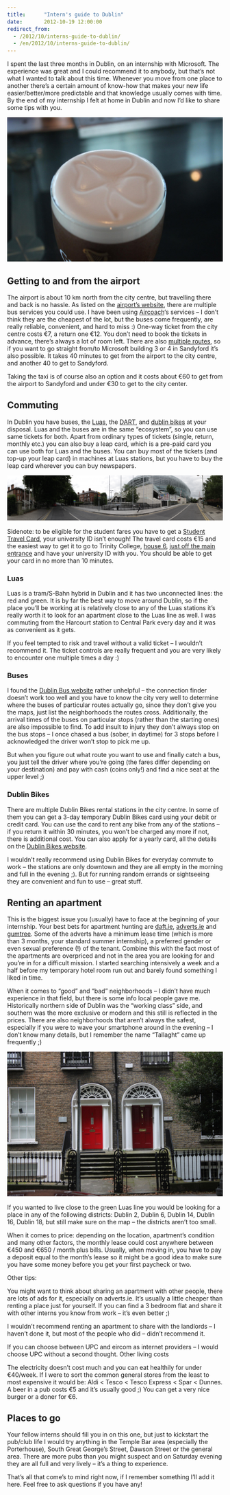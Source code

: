 ```yaml
---
title:      "Intern's guide to Dublin"
date:       2012-10-19 12:00:00
redirect_from:
  - /2012/10/interns-guide-to-dublin/
  - /en/2012/10/interns-guide-to-dublin/
---
```


I spent the last three months in Dublin, on an internship with Microsoft. The experience was great and I could recommend it to anybody, but that’s not what I wanted to talk about this time. Whenever you move from one place to another there’s a certain amount of know-how that makes your new life easier/better/more predictable and that knowledge usually comes with time. By the end of my internship I felt at home in Dublin and now I’d like to share some tips with you.

![Guiness](/img/dublin/guinness.jpg)

## Getting to and from the airport

The airport is about 10 km north from the city centre, but travelling there and back is no hassle. As listed on the [airport’s website](http://dublinairport.com/gns/to-from-the-airport/by-bus-or-coach.aspx), there are multiple bus services you could use. I have been using [Aircoach](http://www.aircoach.ie/)‘s services – I don’t think they are the cheapest of the lot, but the buses come frequently, are really reliable, convenient, and hard to miss :) One-way ticket from the city centre costs €7, a return one €12. You don’t need to book the tickets in advance, there’s always a lot of room left. There are also [multiple routes](http://www.aircoach.ie/timetables.php), so if you want to go straight from/to Microsoft building 3 or 4 in Sandyford it’s also possible. It takes 40 minutes to get from the airport to the city centre, and another 40 to get to Sandyford.

Taking the taxi is of course also an option and it costs about €60 to get from the airport to Sandyford and under €30 to get to the city center.

## Commuting

In Dublin you have buses, the [Luas](http://en.wikipedia.org/wiki/Luas), the [DART](http://en.wikipedia.org/wiki/Dublin_Area_Rapid_Transit), and [dublin bikes](http://www.dublinbikes.ie/) at your disposal. Luas and the buses are in the same “ecosystem”, so you can use same tickets for both. Apart from ordinary types of tickets (single, return, monthly etc.) you can also buy a leap card, which is a pre-paid card you can use both for Luas and the buses. You can buy most of the tickets (and top-up your leap card) in machines at Luas stations, but you have to buy the leap card wherever you can buy newspapers.

[![AvivaStadium](/img/dublin/aviva_stadium_mid.png)](/img/dublin/aviva_stadium_large.png)

Sidenote: to be eligible for the student fares you have to get a [Student Travel Card](http://www.studenttravelcard.ie/GetTheCard/GetTheCard.aspx), your university ID isn’t enough! The travel card costs €15 and the easiest way to get it to go to Trinity College, [house 6](http://www.tcd.ie/Maps/assets/pdf/tcd-main-campus.pdf), [just off the main entrance](http://goo.gl/maps/audz2) and have your university ID with you. You should be able to get your card in no more than 10 minutes.

### Luas

Luas is a tram/S-Bahn hybrid in Dublin and it has two unconnected lines: the red and green. It is by far the best way to move around Dublin, so if the place you’ll be working at is relatively close to any of the Luas stations it’s really worth it to look for an apartment close to the Luas line as well. I was commuting from the Harcourt station to Central Park every day and it was as convenient as it gets.

If you feel tempted to risk and travel without a valid ticket – I wouldn’t recommend it. The ticket controls are really frequent and you are very likely to encounter one multiple times a day :)

### Buses

I found the [Dublin Bus website](http://www.dublinbus.ie/) rather unhelpful – the connection finder doesn’t work too well and you have to know the city very well to determine where the buses of particular routes actually go, since they don’t give you the maps, just list the neighborhoods the routes cross. Additionally, the arrival times of the buses on particular stops (rather than the starting ones) are also impossible to find. To add insult to injury they don’t always stop on the bus stops – I once chased a bus (sober, in daytime) for 3 stops before I acknowledged the driver won’t stop to pick me up.

But when you figure out what route you want to use and finally catch a bus, you just tell the driver where you’re going (the fares differ depending on your destination) and pay with cash (coins only!) and find a nice seat at the upper level ;)

### Dublin Bikes

There are multiple Dublin Bikes rental stations in the city centre. In some of them you can get a 3-day temporary Dublin Bikes card using your debit or credit card. You can use the card to rent any bike from any of the stations – if you return it within 30 minutes, you won’t be charged any more if not, there is additional cost. You can also apply for a yearly card, all the details on the [Dublin Bikes website](http://www.dublinbikes.ie/).

I wouldn’t really recommend using Dublin Bikes for everyday commute to work – the stations are only downtown and they are all empty in the morning and full in the evening ;). But for running random errands or sightseeing they are convenient and fun to use – great stuff.

## Renting an apartment

This is the biggest issue you (usually) have to face at the beginning of your internship. Your best bets for apartment hunting are [daft.ie](http://daft.ie), [adverts.ie](http://adverts.ie/) and [gumtree](http://gumtree.ie). Some of the adverts have a minimum lease time (which is more than 3 months, your standard summer internship), a preferred gender or even sexual preference (!) of the tenant. Combine this with the fact most of the apartments are overpriced and not in the area you are looking for and you’re in for a difficult mission. I started searching intensively a week and a half before my temporary hotel room run out and barely found something I liked in time.

When it comes to “good” and “bad” neighborhoods – I didn’t have much experience in that field, but there is some info local people gave me. Historically northern side of Dublin was the “working class” side, and southern was the more exclusive or modern and this still is reflected in the prices. There are also neighborhoods that aren’t always the safest, especially if you were to wave your smartphone around in the evening – I don’t know many details, but I remember the name “Tallaght” came up frequently ;)


![An average Dublin house](/img/dublin/apt.jpg)

If you wanted to live close to the green Luas line you would be looking for a place in any of the following districts: Dublin 2, Dublin 6, Dublin 14, Dublin 16, Dublin 18, but still make sure on the map – the districts aren’t too small.

When it comes to price: depending on the location, apartment’s condition and many other factors, the monthly lease could cost anywhere between €450 and €650 / month plus bills. Usually, when moving in, you have to pay a deposit equal to the month’s lease so it might be a good idea to make sure you have some money before you get your first paycheck or two.

Other tips:

You might want to think about sharing an apartment with other people, there are lots of ads for it, especially on adverts.ie. It’s usually a little cheaper than renting a place just for yourself. If you can find a 3 bedroom flat and share it with other interns you know from work – it’s even better ;)

I wouldn’t recommend renting an apartment to share with the landlords – I haven’t done it, but most of the people who did – didn’t recommend it.

If you can choose between UPC and eircom as internet providers – I would choose UPC without a second thought.
Other living costs

The electricity doesn’t cost much and you can eat healthily for under €40/week. If I were to sort the common general stores from the least to most expensive it would be: Aldi < Tesco < Tesco Express < Spar < Dunnes. A beer in a pub costs €5 and it’s usually good ;) You can get a very nice burger or a doner for €6.

## Places to go

Your fellow interns should fill you in on this one, but just to kickstart the pub/club life I would try anything in the Temple Bar area (especially the Porterhouse), South Great George’s Street, Dawson Street or the general area. There are more pubs than you might suspect and on Saturday evening they are all full and very lively – it’s a thing to experience.

That’s all that come’s to mind right now, if I remember something I’ll add it here. Feel free to ask questions if you have any!
